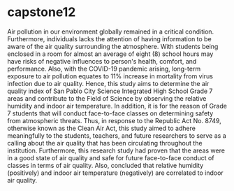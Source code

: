 # capstone12
Air pollution in our environment globally remained in a critical condition. Furthermore,
individuals lacks the attention of having information to be aware of the air quality surrounding the
atmosphere. With students being enclosed in a room for almost an average of eight (8) school
hours may have risks of negative influences to person's health, comfort, and performance. Also,
with the COVID-19 pandemic arising, long-term exposure to air pollution equates to 11% increase
in mortality from virus infection due to air quality. Hence, this study aims to determine the air
quality index of San Pablo City Science Integrated High School Grade 7 areas and contribute to
the Field of Science by observing the relative humidity and indoor air temperature. In addition, it
is for the reason of Grade 7 students that will conduct face-to-face classes on determining safety
from atmospheric threats. Thus, in response to the Republic Act No. 8749, otherwise known as the
Clean Air Act, this study aimed to adhere meaningfully to the students, teachers, and future
researchers to serve as a calling about the air quality that has been circulating throughout the
institution. Furthermore, this research study had proven that the areas were in a good state of air
quality and safe for future face-to-face conduct of classes in terms of air quality. Also, concluded
that relative humidity (positively) and indoor air temperature (negatively) are correlated to indoor
air quality.
